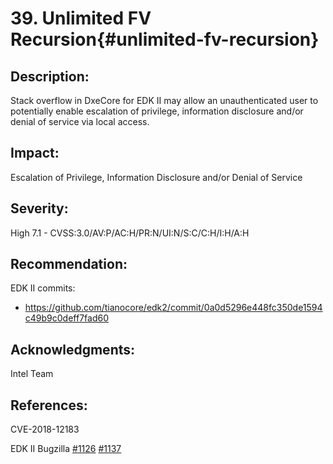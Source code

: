 <!--- @file
  Security Advisory for issue "Unlimited FV Recursion"
  Copyright (c) 2019, Intel Corporation. All rights reserved.<BR>

  Redistribution and use in source (original document form) and 'compiled'
  forms (converted to PDF, epub, HTML and other formats) with or without
  modification, are permitted provided that the following conditions are met:

  1) Redistributions of source code (original document form) must retain the
     above copyright notice, this list of conditions and the following
     disclaimer as the first lines of this file unmodified.

  2) Redistributions in compiled form (transformed to other DTDs, converted to
     PDF, epub, HTML and other formats) must reproduce the above copyright
     notice, this list of conditions and the following disclaimer in the
     documentation and/or other materials provided with the distribution.

  THIS DOCUMENTATION IS PROVIDED BY TIANOCORE PROJECT "AS IS" AND ANY EXPRESS OR
  IMPLIED WARRANTIES, INCLUDING, BUT NOT LIMITED TO, THE IMPLIED WARRANTIES OF
  MERCHANTABILITY AND FITNESS FOR A PARTICULAR PURPOSE ARE DISCLAIMED. IN NO
  EVENT SHALL TIANOCORE PROJECT  BE LIABLE FOR ANY DIRECT, INDIRECT, INCIDENTAL,
  SPECIAL, EXEMPLARY, OR CONSEQUENTIAL DAMAGES (INCLUDING, BUT NOT LIMITED TO,
  PROCUREMENT OF SUBSTITUTE GOODS OR SERVICES; LOSS OF USE, DATA, OR PROFITS;
  OR BUSINESS INTERRUPTION) HOWEVER CAUSED AND ON ANY THEORY OF LIABILITY,
  WHETHER IN CONTRACT, STRICT LIABILITY, OR TORT (INCLUDING NEGLIGENCE OR
  OTHERWISE) ARISING IN ANY WAY OUT OF THE USE OF THIS DOCUMENTATION, EVEN IF
  ADVISED OF THE POSSIBILITY OF SUCH DAMAGE.

-->

# 39. Unlimited FV Recursion{#unlimited-fv-recursion}

## Description:

Stack overflow in DxeCore for EDK II may allow an unauthenticated user to potentially enable escalation of privilege, information disclosure and/or denial of
service via local access. 

## Impact:

Escalation of Privilege, Information Disclosure and/or Denial of Service

## Severity:
High 7.1 - CVSS:3.0/AV:P/AC:H/PR:N/UI:N/S:C/C:H/I:H/A:H
## Recommendation:

EDK II commits:

- https://github.com/tianocore/edk2/commit/0a0d5296e448fc350de1594c49b9c0deff7fad60

## Acknowledgments:

Intel Team


## References:
CVE-2018-12183

EDK II Bugzilla [#1126](https://bugzilla.tianocore.org/show_bug.cgi?id=1126) [#1137](https://bugzilla.tianocore.org/show_bug.cgi?id=1137)



